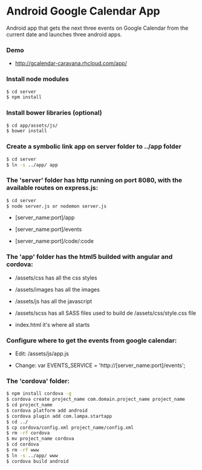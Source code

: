 # Android Google Calendar App

Android app that gets the next three events on Google Calendar from the current date and launches three android apps.

### Demo

* http://gcalendar-caravana.rhcloud.com/app/

### Install node modules

```sh
$ cd server
$ npm install
```

### Install bower libraries (optional)

```sh
$ cd app/assets/js/
$ bower install
```

### Create a symbolic link app on server folder to ../app folder

```sh
$ cd server
$ ln -s ../app/ app
```

### The 'server' folder has http running on port 8080, with the available routes on express.js:

```sh
$ cd server
$ node server.js or nodemon server.js
```

* [server_name:port]/app

* [server_name:port]/events

* [server_name:port]/code/:code

### The 'app' folder has the html5 builded with angular and cordova:

* /assets/css has all the css styles

* /assets/images has all the images

* /assets/js has all the javascript

* /assets/scss has all SASS files used to build de /assets/css/style.css file

* index.html it's where all starts

### Configure where to get the events from google calendar:

* Edit: /assets/js/app.js

* Change: var EVENTS_SERVICE = 'http://[server_name:port]/events';

### The 'cordova' folder:

```sh
$ npm install cordova -g
$ cordova create project_name com.domain.project_name project_name
$ cd project_name
$ cordova platform add android
$ cordova plugin add com.lampa.startapp
$ cd ../
$ cp cordova/config.xml project_name/config.xml
$ rm -rf cordova
$ mv project_name cordova
$ cd cordova
$ rm -rf www
$ ln -s ../app/ www
$ cordova build android
```